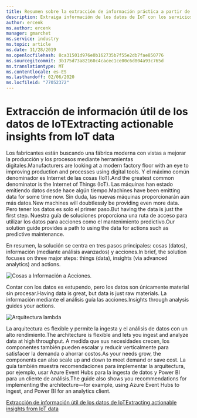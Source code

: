 ```yaml
---
title: Resumen sobre la extracción de información práctica a partir de datos de IoT
description: Extraiga información de los datos de IoT con los servicios de Azure. Información general de la guía de soluciones.
author: ercenk
ms.author: ercenk
manager: gmarchet
ms.service: industry
ms.topic: article
ms.date: 11/28/2019
ms.openlocfilehash: 8ca31501d976e0b162735b7f55e2db7fae850776
ms.sourcegitcommit: 3b175d73a82160c4cacec1ce00c6d804a93c765d
ms.translationtype: MT
ms.contentlocale: es-ES
ms.lasthandoff: 02/06/2020
ms.locfileid: "77052372"
---
```

# <a name="extracting-actionable-insights-from-iot-data"></a><span data-ttu-id="b14c7-104">Extracción de información útil de los datos de IoT</span><span class="sxs-lookup"><span data-stu-id="b14c7-104">Extracting actionable insights from IoT data</span></span>

<span data-ttu-id="b14c7-105">Los fabricantes están buscando una fábrica moderna con vistas a mejorar la producción y los procesos mediante herramientas digitales.</span><span class="sxs-lookup"><span data-stu-id="b14c7-105">Manufacturers are looking at a modern factory floor with an eye to improving production and processes using digital tools.</span></span> <span data-ttu-id="b14c7-106">Y el máximo común denominador es Internet de las cosas (IoT).</span><span class="sxs-lookup"><span data-stu-id="b14c7-106">And the greatest common denominator is the Internet of Things (IoT).</span></span> <span data-ttu-id="b14c7-107">Las máquinas han estado emitiendo datos desde hace algún tiempo.</span><span class="sxs-lookup"><span data-stu-id="b14c7-107">Machines have been emitting data for some time now.</span></span> <span data-ttu-id="b14c7-108">Sin duda, las nuevas máquinas proporcionarán aún más datos.</span><span class="sxs-lookup"><span data-stu-id="b14c7-108">New machines will doubtlessly be providing even more data.</span></span>
<span data-ttu-id="b14c7-109">Pero tener los datos es solo el primer paso.</span><span class="sxs-lookup"><span data-stu-id="b14c7-109">But having the data is just the first step.</span></span> <span data-ttu-id="b14c7-110">Nuestra guía de soluciones proporciona una ruta de acceso para utilizar los datos para acciones como el mantenimiento predictivo.</span><span class="sxs-lookup"><span data-stu-id="b14c7-110">Our solution guide provides a path to using the data for actions such as predictive maintenance.</span></span>

<span data-ttu-id="b14c7-111">En resumen, la solución se centra en tres pasos principales: cosas (datos), información (mediante análisis avanzados) y acciones.</span><span class="sxs-lookup"><span data-stu-id="b14c7-111">In brief, the solution focuses on three major steps: things (data), insights (via advanced analytics) and actions.</span></span>

![Cosas a Información a Acciones.](assets/extracting-insights-from-iot/things-insights-actions.png)

<span data-ttu-id="b14c7-113">Contar con los datos es estupendo, pero los datos son únicamente material sin procesar.</span><span class="sxs-lookup"><span data-stu-id="b14c7-113">Having data is great, but data is just raw materials.</span></span> <span data-ttu-id="b14c7-114">La información mediante el análisis guía las acciones.</span><span class="sxs-lookup"><span data-stu-id="b14c7-114">Insights through analysis guides your actions.</span></span>

![Arquitectura lambda](assets/extracting-insights-from-iot/lambda-architecture.png)

<span data-ttu-id="b14c7-116">La arquitectura es flexible y permite la ingesta y el análisis de datos con un alto rendimiento.</span><span class="sxs-lookup"><span data-stu-id="b14c7-116">The architecture is flexible and lets you ingest and analyze data at high throughput.</span></span> <span data-ttu-id="b14c7-117">A medida que sus necesidades crecen, los componentes también pueden escalar y reducir verticalmente para satisfacer la demanda o ahorrar costos.</span><span class="sxs-lookup"><span data-stu-id="b14c7-117">As your needs grow, the components can also scale up and down to meet demand or save cost.</span></span> <span data-ttu-id="b14c7-118">La guía también muestra recomendaciones para implementar la arquitectura, por ejemplo, usar Azure Event Hubs para la ingesta de datos y Power BI para un cliente de análisis.</span><span class="sxs-lookup"><span data-stu-id="b14c7-118">The guide also shows you recommendations for implementing the architecture—for example, using Azure Event Hubs to ingest, and Power BI for an analytics client.</span></span>

[<span data-ttu-id="b14c7-119">Extracción de información útil de los datos de IoT</span><span class="sxs-lookup"><span data-stu-id="b14c7-119">Extracting actionable insights from IoT data</span></span>](./extracting-insights-from-iot-data.md)
